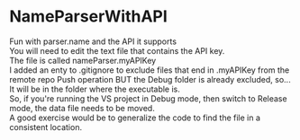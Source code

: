 # NameParserWithAPI
Fun with parser.name and the API it supports </br>
You will need to edit the text file that contains the API key. </br>
The file is called nameParser.myAPIKey </br>
I added an enty to .gitignore to exclude files that end in .myAPIKey from the remote repo Push operation BUT the Debug folder is already excluded, so... </br>
It will be in the folder where the executable is. </br>
So, if you're running the VS project in Debug mode, then switch to Release mode, the data file needs to be moved.</br>
A good exercise would be to generalize the code to find the file in a consistent location. </br>

